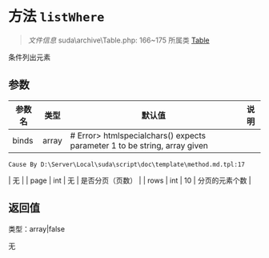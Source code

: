 # 方法 `listWhere`

> *文件信息* suda\archive\Table.php: 166~175
> 所属类 [Table](../Table.md)


条件列出元素


## 参数


| 参数名 | 类型 | 默认值 | 说明 |
|--------|-----|-------|-------|
| binds |  array | # Error> htmlspecialchars() expects parameter 1 to be string, array given
	Cause By D:\Server\Local\suda\script\doc\template\method.md.tpl:17
 | 无 |
| page |  int | 无 |   是否分页（页数） |
| rows |  int | 10 |  分页的元素个数 |



## 返回值

类型：array|false

无

